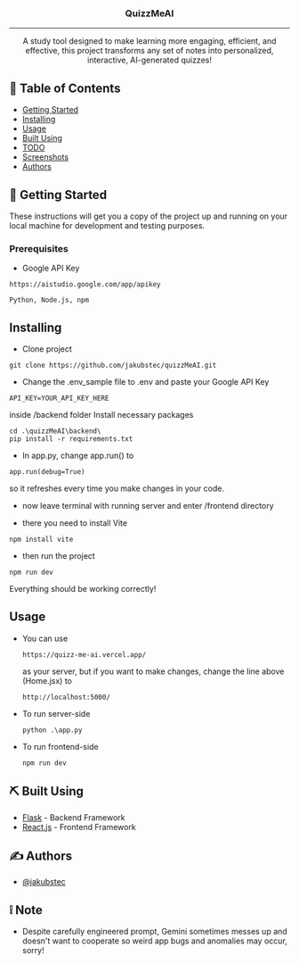 <h3 align="center">QuizzMeAI</h3>

<div align="center">
</div>

---

<p align="center"> A study tool designed to make learning more engaging, efficient, and effective, this project transforms any set of notes into personalized, interactive, AI-generated quizzes!
    <br> 
</p>

## 📝 Table of Contents
- [Getting Started](#getting_started)
- [Installing](#installing)
- [Usage](#usage)
- [Built Using](#built_using)
- [TODO](/TODO.md)
- [Screenshots](/SCREENSHOTS.md)
- [Authors](#authors)

## 🏁 Getting Started <a name = "getting_started"></a>
These instructions will get you a copy of the project up and running on your local machine for development and testing purposes.

### Prerequisites

- Google API Key 
```
https://aistudio.google.com/app/apikey
```

```
Python, Node.js, npm 
```

## Installing <a name = "installing"></a>
- Clone project
```
git clone https://github.com/jakubstec/quizzMeAI.git
```

- Change the .env_sample file to .env and paste your Google API Key
```
API_KEY=YOUR_API_KEY_HERE
```

inside /backend folder
Install necessary packages
```
cd .\quizzMeAI\backend\
pip install -r requirements.txt
```

- In app.py, change app.run() to
```
app.run(debug=True)
```
so it refreshes every time you make changes in your code.

- now leave terminal with running server and enter /frontend directory

- there you need to install Vite
```
npm install vite
```
- then run the project

```
npm run dev
```

Everything should be working correctly!

## Usage <a name = "usage"></a>
- You can use
  ```
  https://quizz-me-ai.vercel.app/
  ```
  as your server, but if you want to make changes, change the line above (Home.jsx) to
  ```
  http://localhost:5000/
  ```
- To run server-side
  ```
  python .\app.py
  ```
- To run frontend-side
  ```
  npm run dev
  ```

## ⛏️ Built Using <a name = "built_using"></a>
- [Flask](https://flask.palletsprojects.com/en/stable/) - Backend Framework
- [React.js](https://react.dev/) - Frontend Framework

## ✍️ Authors <a name = "authors"></a>
- [@jakubstec](https://github.com/jakubstec)

## ❕ Note
- Despite carefully engineered prompt, Gemini sometimes messes up and doesn't want to cooperate so weird app bugs and anomalies may occur, sorry!
